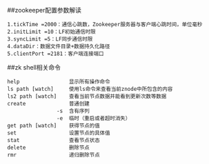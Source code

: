 ##zookeeper配置参数解读

    1.tickTime =2000：通信心跳数，Zookeeper服务器与客户端心跳时间，单位毫秒
    2.initLimit =10：LF初始通信时限
    3.syncLimit =5：LF同步通信时限
    4.dataDir：数据文件目录+数据持久化路径
    5.clientPort =2181：客户端连接端口
    
##zk shell相关命令
    
    help	            显示所有操作命令
    ls path [watch]	    使用ls命令来查看当前znode中所包含的内容
    ls2 path [watch]    查看当前节点数据并能看到更新次数等数据
    create	            普通创建
                    -s  含有序列
                    -e  临时（重启或者超时消失）
    get path [watch]	获得节点的值
    set	                设置节点的具体值
    stat	            查看节点状态
    delete	            删除节点
    rmr	                递归删除节点
